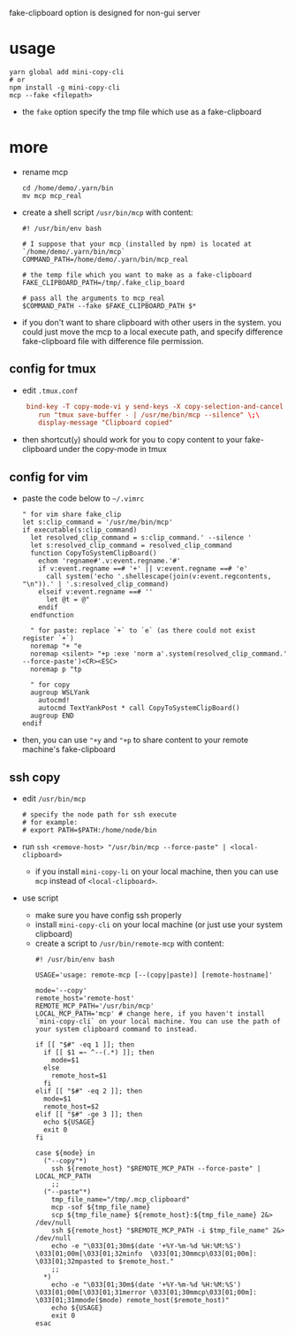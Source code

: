 fake-clipboard option is designed for non-gui server

# usage
  ```shell
  yarn global add mini-copy-cli
  # or
  npm install -g mini-copy-cli
  mcp --fake <filepath>
  ```

* the `fake` option specify the tmp file which use as a fake-clipboard

# more
* rename mcp
  ```shell
  cd /home/demo/.yarn/bin 
  mv mcp mcp_real
  ```
* create a shell script `/usr/bin/mcp` with content:
  ```shell
  #! /usr/bin/env bash
  
  # I suppose that your mcp (installed by npm) is located at `/home/demo/.yarn/bin/mcp`
  COMMAND_PATH=/home/demo/.yarn/bin/mcp_real
  
  # the temp file which you want to make as a fake-clipboard
  FAKE_CLIPBOARD_PATH=/tmp/.fake_clip_board 
  
  # pass all the arguments to mcp_real
  $COMMAND_PATH --fake $FAKE_CLIPBOARD_PATH $*
  ```
  
* if you don't want to share clipboard with other users in the system. you could just move the mcp to a local execute path, and specify difference fake-clipboard file with difference file permission.
  
## config for tmux
* edit `.tmux.conf`
  ```conf
   bind-key -T copy-mode-vi y send-keys -X copy-selection-and-cancel \;\
      run "tmux save-buffer - | /usr/me/bin/mcp --silence" \;\
      display-message "Clipboard copied"
  ```
* then shortcut(`y`) should work for you to copy content to your fake-clipboard under the copy-mode in tmux  
  
## config for vim
* paste the code below to `~/.vimrc`
  ```vimrc
  " for vim share fake_clip
  let s:clip_command = '/usr/me/bin/mcp'
  if executable(s:clip_command)
    let resolved_clip_command = s:clip_command.' --silence '
    let s:resolved_clip_command = resolved_clip_command
    function CopyToSystemClipBoard()
      echom 'regname#'.v:event.regname.'#'
      if v:event.regname ==# '+' || v:event.regname ==# 'e'
        call system('echo '.shellescape(join(v:event.regcontents, "\n")).' | '.s:resolved_clip_command)
      elseif v:event.regname ==# ''
        let @t = @"
      endif
    endfunction
  
    " for paste: replace `+` to `e` (as there could not exist register `+`)
    noremap "+ "e
    noremap <silent> "+p :exe 'norm a'.system(resolved_clip_command.' --force-paste')<CR><ESC>
    noremap p "tp
  
    " for copy
    augroup WSLYank
      autocmd!
      autocmd TextYankPost * call CopyToSystemClipBoard()
    augroup END
  endif
  ```
  
* then, you can use `"+y` and `"+p` to share content to your remote machine's fake-clipboard
  
  
## ssh copy
* edit `/usr/bin/mcp`
  ```shell
  # specify the node path for ssh execute
  # for example:
  # export PATH=$PATH:/home/node/bin
  ```
* run `ssh <remove-host> "/usr/bin/mcp --force-paste" | <local-clipboard>`
  - if you install `mini-copy-li` on your local machine, then you can use `mcp` instead of `<local-clipboard>`.

* use script
  - make sure you have config ssh properly
  - install `mini-copy-cli` on your local machine (or just use your system clipboard)
  - create a script to `/usr/bin/remote-mcp` with content:
    ```shell
    #! /usr/bin/env bash

    USAGE='usage: remote-mcp [--(copy|paste)] [remote-hostname]'

    mode='--copy'
    remote_host='remote-host'
    REMOTE_MCP_PATH='/usr/bin/mcp'
    LOCAL_MCP_PATH='mcp' # change here, if you haven't install `mini-copy-cli` on your local machine. You can use the path of your system clipboard command to instead.

    if [[ "$#" -eq 1 ]]; then
      if [[ $1 =~ ^--(.*) ]]; then
        mode=$1
      else
        remote_host=$1
      fi
    elif [[ "$#" -eq 2 ]]; then
      mode=$1
      remote_host=$2
    elif [[ "$#" -ge 3 ]]; then
      echo ${USAGE}
      exit 0
    fi

    case ${mode} in
      ("--copy"*)
        ssh ${remote_host} "$REMOTE_MCP_PATH --force-paste" | LOCAL_MCP_PATH
        ;;
      ("--paste"*)
        tmp_file_name="/tmp/.mcp_clipboard"
        mcp -sof ${tmp_file_name}
        scp ${tmp_file_name} ${remote_host}:${tmp_file_name} 2&> /dev/null
        ssh ${remote_host} "$REMOTE_MCP_PATH -i $tmp_file_name" 2&> /dev/null
        echo -e "\033[01;30m$(date '+%Y-%m-%d %H:%M:%S') \033[01;00m[\033[01;32minfo  \033[01;30mmcp\033[01;00m]: \033[01;32mpasted to $remote_host."
        ;;
      *)
        echo -e "\033[01;30m$(date '+%Y-%m-%d %H:%M:%S') \033[01;00m[\033[01;31merror \033[01;30mmcp\033[01;00m]: \033[01;31mmode($mode) remote_host($remote_host)"
        echo ${USAGE}
        exit 0
    esac
    ```
